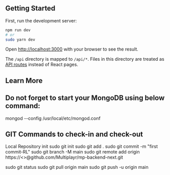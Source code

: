 
## Getting Started

First, run the development server:

```bash
npm run dev
# or
sudo yarn dev
```

Open [http://localhost:3000](http://localhost:8181) with your browser to see the result.


The `/api` directory is mapped to `/api/*`. Files in this directory are treated as [API routes](https://nextjs.org/docs/api-routes/introduction) instead of React pages.

## Learn More

Do not forget to start your MongoDB using below command:
----------------

mongod --config /usr/local/etc/mongod.conf



GIT Commands to check-in and check-out
-----------------
Local Repository init
sudo git init
sudo git add .
sudo git commit -m "first commit-RL"
sudo git branch -M main
sudo git remote add origin https://<<YOUR TOKEN>>@github.com/Multiplayr/mp-backend-next.git

sudo git status
sudo git pull origin main
sudo git push -u origin main